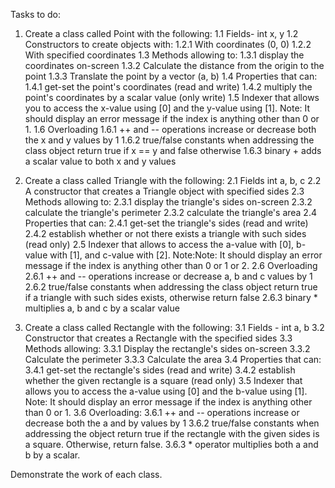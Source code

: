 Tasks to do:
1. Create a class called Point with the following:
	1.1 Fields- int x, y
	1.2 Constructors to create objects with:
		1.2.1 With coordinates (0, 0)
		1.2.2 With specified coordinates
	1.3 Methods allowing to:
		1.3.1 display the coordinates on-screen
		1.3.2 Calculate the distance from the origin to the point
		1.3.3 Translate the point by a vector (a, b)
	1.4 Properties that can:
		1.4.1 get-set the point's coordinates (read and write)
		1.4.2 multiply the point's coordinates by a scalar value (only write)
	1.5 Indexer that allows you to access the x-value using [0] and the y-value using [1].
		Note: It should display an error message if the index is anything other than 0 or 1.
	1.6 Overloading
		1.6.1 ++ and -- operations increase or decrease both the x and y values by 1
		1.6.2 true/false constants when addressing the class object return true if x == y
			  and false otherwise
		1.6.3 binary + adds a scalar value to both x and y values

2. Create a class called Triangle with the following:
	2.1 Fields int a, b, c
	2.2 A constructor that creates a Triangle object with specified sides
	2.3 Methods allowing to:
		2.3.1 display the triangle's sides on-screen
		2.3.2 calculate the triangle's perimeter
		2.3.2 calculate the triangle's area
	2.4 Properties that can:
		2.4.1 get-set the triangle's sides (read and write)
		2.4.2 establish whether or not there exists a triangle with such sides (read only)
	2.5 Indexer that allows to access the a-value with [0], b-value with [1], and c-value with [2].
		Note:Note: It should display an error message if the index is anything other than 0 or 1 or 2.
	2.6 Overloading
		2.6.1 ++ and -- operations increase or decrease a, b and c values by 1
		2.6.2 true/false constants when addressing the class object return true if a triangle with such sides exists,
			  otherwise return false
		2.6.3 binary * multiplies a, b and c by a scalar value


3. Create a class called Rectangle with the following:
	3.1 Fields - int a, b
	3.2 Constructor that creates a Rectangle with the specified sides
	3.3 Methods allowing:
		3.3.1 Display the rectangle's sides on-screen
		3.3.2 Calculate the perimeter
		3.3.3 Calculate the area
	3.4 Properties that can:
		3.4.1 get-set the rectangle's sides (read and write)
		3.4.2 establish whether the given rectangle is a square (read only)
	3.5 Indexer that allows you to access the a-value using [0] and the b-value using [1].
		Note: It should display an error message if the index is anything other than 0 or 1.
	3.6 Overloading:
		3.6.1 ++ and -- operations increase or decrease both the a and by values by 1
		3.6.2 true/false constants when addressing the object return true if the rectangle with
			  the given sides is a square. Otherwise, return false.
		3.6.3 * operator multiplies both a and b by a scalar.

Demonstrate the work of each class.